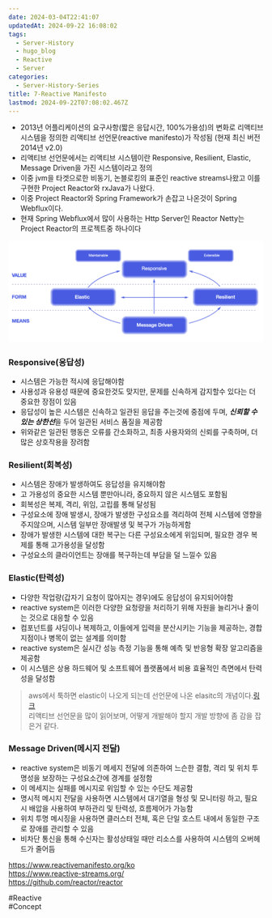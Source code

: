 ```yaml
---
date: 2024-03-04T22:41:07
updatedAt: 2024-09-22 16:08:02
tags:
  - Server-History
  - hugo_blog
  - Reactive
  - Server
categories:
  - Server-History-Series
title: 7-Reactive Manifesto
lastmod: 2024-09-22T07:08:02.467Z
---
```

* 2013년 어플리케이션의 요구사항(짧은 응답시간, 100%가용성)의 변화로 리액티브 시스템을 정의한 리액티브 선언문(reactive manifesto)가 작성됨 (현재 최신 버전 2014년 v2.0)
* 리액티브 선언문에서는 리액티브 시스템이란 Responsive, Resilient, Elastic, Message Driven을 가진 시스템이라고 정의
* 이중 jvm을 타겟으로한 비동기, 논블로킹의 표준인 reactive streams나왔고 이를 구현한 Project Reactor와 rxJava가 나왔다.
* 이중 Project Reactor와 Spring Framework가 손잡고 나온것이 Spring Webflux이다.
* 현재 Spring Webflux에서 많이 사용하는 Http Server인 Reactor Netty는 Project Reactor의 프로젝트중 하나이다

![Pasted image 20231214232659](/image/real-resource-image/Pasted%20image%2020231214232659.png)

### Responsive(응답성)

* 시스템은 가능한 적시에 응답해야함
* 사용성과 유용성 때문에 중요한것도 맞지만, 문제를 신속하게 감지할수 있다는 더 중요한 장점이 있음
* 응답성이 높은 시스템은 신속하고 일관된 응답을 주는것에 중점에 두며, ***신뢰할 수 있는 상한선***을 두어 일관된 서비스 품질을 제공함
* 위와같은 일관된 행동은 오류를 간소화하고, 최종 사용자와의 신뢰를 구축하며, 더 많은 상호작용을 장려함

### Resilient(회복성)

* 시스템은 장애가 발생하여도 응답성을 유지해야함
* 고 가용성의 중요한 시스템 뿐만아니라, 중요하지 않은 시스템도 포함됨
* 회복성은 복제, 격리, 위임, 고립를 통해 달성됨
* 구성요소에 장애 발생시, 장애가 발생한 구성요소를 격리하여 전체 시스템에 영향을 주지않으며, 시스템 일부만 장애발생 및 복구가 가능하게함
* 장애가 발생한 시스템에 대한 복구는 다른 구성요소에게 위임되며, 필요한 경우 복제를 통해 고가용성을 달성함
* 구성요소의 클라이언트는 장애를 복구하는데 부담을 덜 느낄수 있음

### Elastic(탄력성)

* 다양한 작업량(갑자기 요청이 많아지는 경우)에도 응답성이 유지되어야함
* reactive system은 이러한 다양한 요청량을 처리하기 위해 자원을 늘리거나 줄이는 것으로 대응할 수 있음
* 컴포넌트를 샤딩이나 복제하고, 이들에게 입력을 분산시키는 기능을 제공하는, 경합지점이나 병목이 없는 설계를 의미함
* reactive system은 실시간 성능 측정 기능을 통해 예측 및 반응형 확장 알고리즘을 제공함
* 이 시스템은 상용 하드웨어 및 소프트웨어 플랫폼에서 비용 효율적인 측면에서 탄력성을 달성함

> aws에서 툭하면 elastic이 나오게 되는데 선언문에 나온 elasitc의 개념이다.[링크](https://wa.aws.amazon.com/wellarchitected/2020-07-02T19-33-23/wat.concept.elasticity.en.html)\
> 리액티브 선언문을 많이 읽어보며, 어떻게 개발해야 할지 개발 방향에 좀 감을 잡은거 같다.

### Message Driven(메시지 전달)

* reactive system은 비동기 메세지 전달에 의존하여 느슨한 결함, 격리 및 위치 투명성을 보장하는 구성요소간에 경계를 설정함
* 이 메세지는 실패를 메시지로 위임할 수 있는 수단도 제공함
* 명시적 메시지 전달을 사용하면 시스템에서 대기열을 형성 및 모니터링 하고, 필요시 배압을 사용하여 부하관리 및 탄력성, 흐름제어가 가능함
* 위치 투명 메시징을 사용하면 클러스터 전체, 혹은 단일 호스트 내에서 동일한 구조로 장애를 관리할 수 있음
* 비차단 통신을 통해 수신자는 활성상태일 때만 리소스를 사용하여 시스템의 오버헤드가 줄어듬

<https://www.reactivemanifesto.org/ko>\
<https://www.reactive-streams.org/>\
<https://github.com/reactor/reactor>

\#Reactive\
\#Concept
